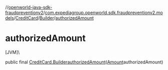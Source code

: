 //[openworld-java-sdk-fraudpreventionv2](../../../../index.md)/[com.expediagroup.openworld.sdk.fraudpreventionv2.models](../../index.md)/[CreditCard](../index.md)/[Builder](index.md)/[authorizedAmount](authorized-amount.md)

# authorizedAmount

[JVM]\

public final [CreditCard.Builder](index.md)[authorizedAmount](authorized-amount.md)([Amount](../../-amount/index.md)authorizedAmount)
